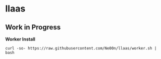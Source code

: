 # llaas
## Work in Progress
**Worker Install**
```
curl -so- https://raw.githubusercontent.com/Ne00n/llaas/worker.sh | bash
```